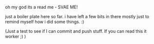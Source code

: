 oh my god its a read me - SVAE ME!

just a boiler plate here so far. i have left a few bits in there mostly just to remind myself how i did some things. :)

(Just a test to see if I can commit and push stuff. If you can read this it worker ;) )
